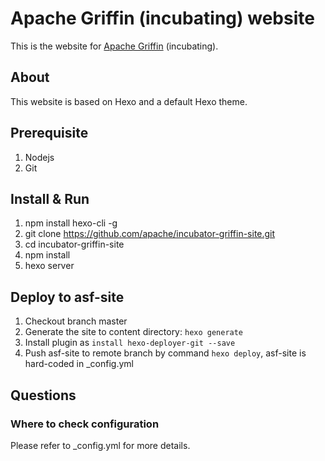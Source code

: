 # Apache Griffin (incubating) website

This is the website for [Apache Griffin](	http://griffin.incubator.apache.org/) (incubating).

## About
This website is based on Hexo and a default Hexo theme.

## Prerequisite
1. Nodejs
2. Git


## Install & Run
1. npm install hexo-cli -g
2. git clone https://github.com/apache/incubator-griffin-site.git
3. cd incubator-griffin-site
4. npm install
5. hexo server


## Deploy to asf-site
1. Checkout branch master
2. Generate the site to content directory: `hexo generate`
3. Install plugin as `install hexo-deployer-git --save`
4. Push asf-site to remote branch by command `hexo deploy`, asf-site is hard-coded in _config.yml

## Questions

### Where to check configuration

Please refer to _config.yml for more details.

